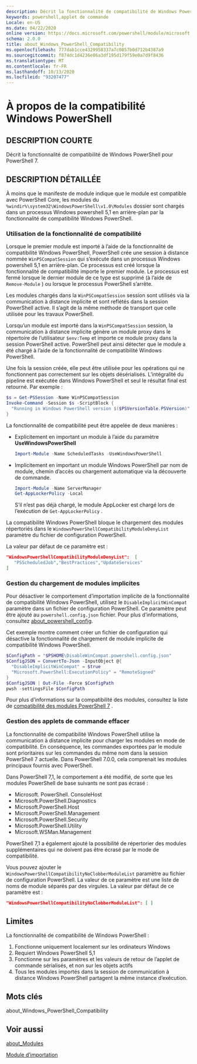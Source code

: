```yaml
---
description: Décrit la fonctionnalité de compatibilité de Windows PowerShell pour PowerShell 7.
keywords: powershell,applet de commande
Locale: en-US
ms.date: 04/22/2020
online version: https://docs.microsoft.com/powershell/module/microsoft.powershell.core/about/about_windows_powershell_compatibility?view=powershell-7&WT.mc_id=ps-gethelp
schema: 2.0.0
title: about_Windows_PowerShell_Compatibility
ms.openlocfilehash: 777dab1cce4329958337a7c0857b0d712b4387a9
ms.sourcegitcommit: f874dc1d4236e06a3df195d179f59e0a7d9f8436
ms.translationtype: MT
ms.contentlocale: fr-FR
ms.lasthandoff: 10/13/2020
ms.locfileid: "93207477"
---
```

# <a name="about-windows-powershell-compatibility"></a>À propos de la compatibilité Windows PowerShell

## <a name="short-description"></a>DESCRIPTION COURTE

Décrit la fonctionnalité de compatibilité de Windows PowerShell pour PowerShell 7.

## <a name="long-description"></a>DESCRIPTION DÉTAILLÉE

À moins que le manifeste de module indique que le module est compatible avec PowerShell Core, les modules du `%windir%\system32\WindowsPowerShell\v1.0\Modules` dossier sont chargés dans un processus Windows powershell 5,1 en arrière-plan par la fonctionnalité de compatibilité Windows PowerShell.

### <a name="using-the-compatibility-feature"></a>Utilisation de la fonctionnalité de compatibilité

Lorsque le premier module est importé à l’aide de la fonctionnalité de compatibilité Windows PowerShell, PowerShell crée une session à distance nommée `WinPSCompatSession` qui s’exécute dans un processus Windows powershell 5,1 en arrière-plan. Ce processus est créé lorsque la fonctionnalité de compatibilité importe le premier module. Le processus est fermé lorsque le dernier module de ce type est supprimé (à l’aide de `Remove-Module` ) ou lorsque le processus PowerShell s’arrête.

Les modules chargés dans la `WinPSCompatSession` session sont utilisés via la communication à distance implicite et sont reflétés dans la session PowerShell active. Il s’agit de la même méthode de transport que celle utilisée pour les travaux PowerShell.

Lorsqu’un module est importé dans la `WinPSCompatSession` session, la communication à distance implicite génère un module proxy dans le répertoire de l’utilisateur `$env:Temp` et importe ce module proxy dans la session PowerShell active. PowerShell peut ainsi détecter que le module a été chargé à l’aide de la fonctionnalité de compatibilité Windows PowerShell.

Une fois la session créée, elle peut être utilisée pour les opérations qui ne fonctionnent pas correctement sur les objets désérialisés. L’intégralité du pipeline est exécutée dans Windows PowerShell et seul le résultat final est retourné. Par exemple :

```powershell
$s = Get-PSSession -Name WinPSCompatSession
Invoke-Command -Session $s -ScriptBlock {
  "Running in Windows PowerShell version $($PSVersionTable.PSVersion)"
}
```

La fonctionnalité de compatibilité peut être appelée de deux manières :

- Explicitement en important un module à l’aide du paramètre **UseWindowsPowerShell**

   ```powershell
   Import-Module -Name ScheduledTasks -UseWindowsPowerShell
   ```

- Implicitement en important un module Windows PowerShell par nom de module, chemin d’accès ou chargement automatique via la découverte de commande.

   ```powershell
   Import-Module -Name ServerManager
   Get-AppLockerPolicy -Local
   ```

   S’il n’est pas déjà chargé, le module AppLocker est chargé lors de l’exécution de  `Get-AppLockerPolicy` .

La compatibilité Windows PowerShell bloque le chargement des modules répertoriés dans le `WindowsPowerShellCompatibilityModuleDenyList` paramètre du fichier de configuration PowerShell.

La valeur par défaut de ce paramètre est :

```json
"WindowsPowerShellCompatibilityModuleDenyList":  [
   "PSScheduledJob","BestPractices","UpdateServices"
]
```

### <a name="managing-implicit-module-loading"></a>Gestion du chargement de modules implicites

Pour désactiver le comportement d’importation implicite de la fonctionnalité de compatibilité Windows PowerShell, utilisez le `DisableImplicitWinCompat` paramètre dans un fichier de configuration PowerShell. Ce paramètre peut être ajouté au `powershell.config.json` fichier. Pour plus d’informations, consultez [about_powershell_config](about_powershell_config.md).

Cet exemple montre comment créer un fichier de configuration qui désactive la fonctionnalité de chargement de module implicite de compatibilité Windows PowerShell.

```powershell
$ConfigPath = "$PSHOME\DisableWinCompat.powershell.config.json"
$ConfigJSON = ConvertTo-Json -InputObject @{
  "DisableImplicitWinCompat" = $true
  "Microsoft.PowerShell:ExecutionPolicy" = "RemoteSigned"
}
$ConfigJSON | Out-File -Force $ConfigPath
pwsh -settingsFile $ConfigPath
```

Pour plus d’informations sur la compatibilité des modules, consultez la liste de [compatibilité des modules PowerShell 7](https://aka.ms/PSModuleCompat) .

### <a name="managing-cmdlet-clobbering"></a>Gestion des applets de commande effacer

La fonctionnalité de compatibilité Windows PowerShell utilise la communication à distance implicite pour charger les modules en mode de compatibilité. En conséquence, les commandes exportées par le module sont prioritaires sur les commandes du même nom dans la session PowerShell 7 actuelle. Dans PowerShell 7.0.0, cela comprenait les modules principaux fournis avec PowerShell.

Dans PowerShell 7,1, le comportement a été modifié, de sorte que les modules PowerShell de base suivants ne sont pas écrasé :

- Microsoft. PowerShell. ConsoleHost
- Microsoft.PowerShell.Diagnostics
- Microsoft.PowerShell.Host
- Microsoft.PowerShell.Management
- Microsoft.PowerShell.Security
- Microsoft.PowerShell.Utility
- Microsoft.WSMan.Management

PowerShell 7,1 a également ajouté la possibilité de répertorier des modules supplémentaires qui ne doivent pas être écrasé par le mode de compatibilité.

Vous pouvez ajouter le `WindowsPowerShellCompatibilityNoClobberModuleList` paramètre au fichier de configuration PowerShell. La valeur de ce paramètre est une liste de noms de module séparés par des virgules. La valeur par défaut de ce paramètre est :

```json
"WindowsPowerShellCompatibilityNoClobberModuleList": [ ]
```

## <a name="limitations"></a>Limites

La fonctionnalité de compatibilité de Windows PowerShell :

1. Fonctionne uniquement localement sur les ordinateurs Windows
1. Requiert Windows PowerShell 5,1
1. Fonctionne sur les paramètres et les valeurs de retour de l’applet de commande sérialisés, et non sur les objets actifs
1. Tous les modules importés dans la session de communication à distance Windows PowerShell partagent la même instance d’exécution.

## <a name="keywords"></a>Mots clés

about_Windows_PowerShell_Compatibility

## <a name="see-also"></a>Voir aussi

[about_Modules](about_Modules.md)

[Module d’importation](xref:Microsoft.PowerShell.Core.Import-Module)
